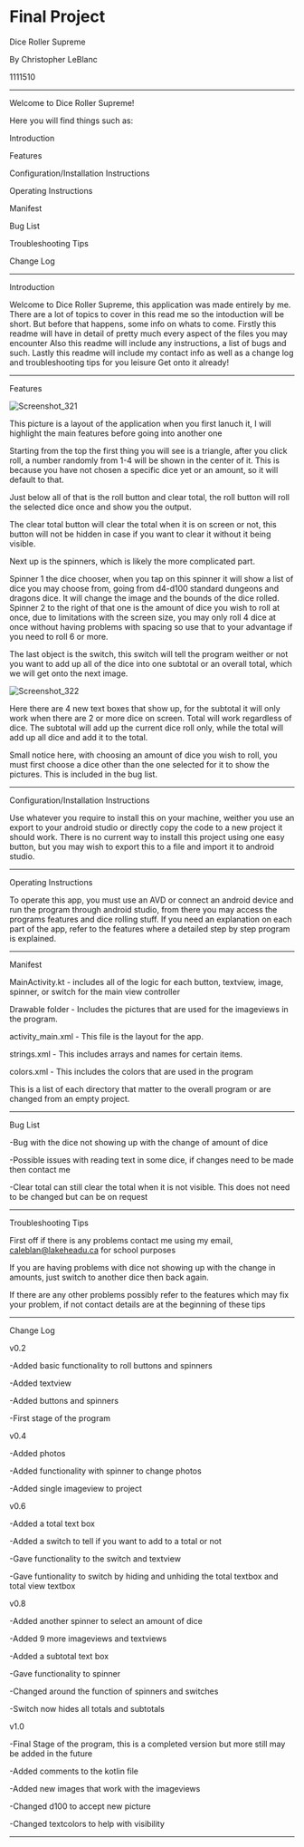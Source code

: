 
# Final Project

Dice Roller Supreme

By Christopher LeBlanc

1111510

_________________________________________________________________________________________________________________________________________________________________


Welcome to Dice Roller Supreme!

Here you will find things such as:

Introduction

Features

Configuration/Installation Instructions

Operating Instructions

Manifest

Bug List

Troubleshooting Tips

Change Log

_________________________________________________________________________________________________________________________________________________________________

Introduction

Welcome to Dice Roller Supreme, this application was made entirely by me. 
There are a lot of topics to cover in this read me so the intoduction will be short.
But before that happens, some info on whats to come. 
Firstly this readme will have in detail of pretty much every aspect of the files you may encounter
Also this readme will include any instructions, a list of bugs and such.
Lastly this readme will include my contact info as well as a change log and troubleshooting tips for you leisure
Get onto it already!

_________________________________________________________________________________________________________________________________________________________________

Features 

![Screenshot_321](https://user-images.githubusercontent.com/82187028/115604248-26de2000-a2af-11eb-97af-9022d4a0022b.png)

This picture is a layout of the application when you first lanuch it, I will highlight the main features before going into another one

Starting from the top the first thing you will see is a triangle, after you click roll, a number randomly from 1-4 will be shown in the center of it. This is because you have not chosen a specific dice yet or an amount, so it will default to that.

Just below all of that is the roll button and clear total, the roll button will roll the selected dice once and show you the output. 

The clear total button will clear the total when it is on screen or not, this button will not be hidden in case if you want to clear it without it being visible.

Next up is the spinners, which is likely the more complicated part.

Spinner 1 the dice chooser, when you tap on this spinner it will show a list of dice you may choose from, going from d4-d100 standard dungeons and dragons dice. It will change the image and the bounds of the dice rolled.
Spinner 2 to the right of that one is the amount of dice you wish to roll at once, due to limitations with the screen size, you may only roll 4 dice at once without having problems with spacing so use that to your advantage if you need to roll 6 or more.

The last object is the switch, this switch will tell the program weither or not you want to add up all of the dice into one subtotal or an overall total, which we will get onto the next image.

![Screenshot_322](https://user-images.githubusercontent.com/82187028/115611101-acfe6480-a2b7-11eb-8435-7b35c078b1b2.png)

Here there are 4 new text boxes that show up, for the subtotal it will only work when there are 2 or more dice on screen. Total will work regardless of dice. The subtotal will add up the current dice roll only, while the total will add up all dice and add it to the total. 

Small notice here, with choosing an amount of dice you wish to roll, you must first choose a dice other than the one selected for it to show the pictures. This is included in the bug list.

_________________________________________________________________________________________________________________________________________________________________

Configuration/Installation Instructions

Use whatever you require to install this on your machine, weither you use an export to your android studio or directly copy the code to a new project it should work. There is no current way to install this project using one easy button, but you may wish to export this to a file and import it to android studio.

_________________________________________________________________________________________________________________________________________________________________

Operating Instructions

To operate this app, you must use an AVD or connect an android device and run the program through android studio, from there you may access the programs features and dice rolling stuff. If you need an explanation on each part of the app, refer to the features where a detailed step by step program is explained.

_________________________________________________________________________________________________________________________________________________________________

Manifest

MainActivity.kt - includes all of the logic for each button, textview, image, spinner, or switch for the main view controller

Drawable folder - Includes the pictures that are used for the imageviews in the program.

activity_main.xml - This file is the layout for the app.

strings.xml - This includes arrays and names for certain items. 

colors.xml - This includes the colors that are used in the program

This is a list of each directory that matter to the overall program or are changed from an empty project.


_________________________________________________________________________________________________________________________________________________________________

Bug List

-Bug with the dice not showing up with the change of amount of dice

-Possible issues with reading text in some dice, if changes need to be made then contact me

-Clear total can still clear the total when it is not visible. This does not need to be changed but can be on request

_________________________________________________________________________________________________________________________________________________________________

Troubleshooting Tips

First off if there is any problems contact me using my email, caleblan@lakeheadu.ca for school purposes

If you are having problems with dice not showing up with the change in amounts, just switch to another dice then back again.

If there are any other problems possibly refer to the features which may fix your problem, if not contact details are at the beginning of these tips

_________________________________________________________________________________________________________________________________________________________________

Change Log

v0.2

-Added basic functionality to roll buttons and spinners

-Added textview

-Added buttons and spinners

-First stage of the program

v0.4 

-Added photos

-Added functionality with spinner to change photos

-Added single imageview to project

v0.6

-Added a total text box

-Added a switch to tell if you want to add to a total or not

-Gave functionality to the switch and textview

-Gave funtionality to switch by hiding and unhiding the total textbox and total view textbox

v0.8

-Added another spinner to select an amount of dice

-Added 9 more imageviews and textviews

-Added a subtotal text box

-Gave functionality to spinner

-Changed around the function of spinners and switches

-Switch now hides all totals and subtotals


v1.0

-Final Stage of the program, this is a completed version but more still may be added in the future

-Added comments to the kotlin file

-Added new images that work with the imageviews

-Changed d100 to accept new picture

-Changed textcolors to help with visibility

_________________________________________________________________________________________________________________________________________________________________


